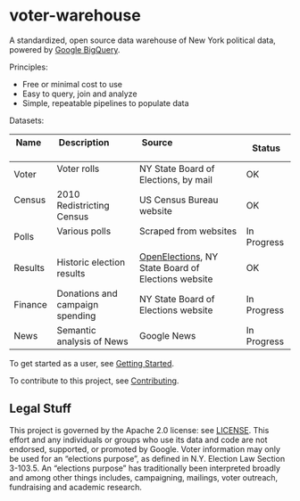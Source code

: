 # voter-warehouse

A standardized, open source data warehouse of New York political data, powered
by [Google BigQuery](https://cloud.google.com/bigquery).

Principles:
* Free or minimal cost to use
* Easy to query, join and analyze
* Simple, repeatable pipelines to populate data

Datasets:

| Name     | Description               | Source                               | Status          |
|----------|---------------------------|--------------------------------------|-----------------|
| Voter    | Voter rolls               | NY State Board of Elections, by mail | OK              |
| Census   | 2010 Redistricting Census | US Census Bureau website             | OK              |
| Polls    | Various polls             | Scraped from websites                | In Progress     |
| Results  | Historic election results | [OpenElections](http://github.com/openelections), NY State Board of Elections website | OK |
| Finance  | Donations and campaign spending | NY State Board of Elections website | In Progress |
| News     | Semantic analysis of News | Google News                          | In Progress |

To get started as a user, see [Getting Started](Docs/GettingStarted.md).

To contribute to this project, see [Contributing](Docs/Contributing.md).

## Legal Stuff

This project is governed by the Apache 2.0 license: see [LICENSE](LICENSE).  This effort and any individuals or groups who use its data and code are not endorsed, supported, or promoted by Google.  Voter information may only be used for an “elections purpose”, as defined in N.Y. Election Law Section 3-103.5. An “elections purpose” has traditionally been interpreted broadly and among other things includes, campaigning, mailings, voter outreach, fundraising and academic research.

